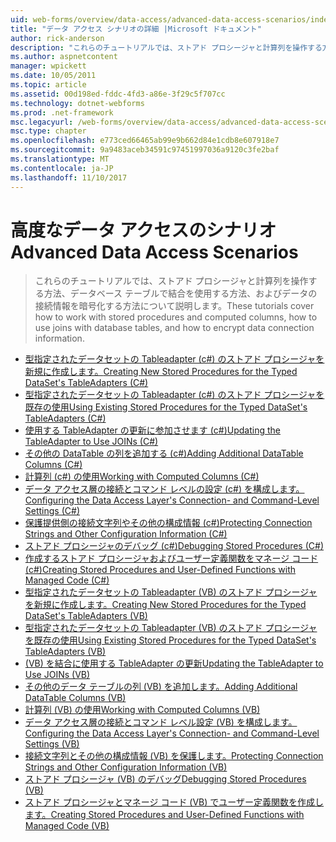 ```yaml
---
uid: web-forms/overview/data-access/advanced-data-access-scenarios/index
title: "データ アクセス シナリオの詳細 |Microsoft ドキュメント"
author: rick-anderson
description: "これらのチュートリアルでは、ストアド プロシージャと計算列を操作する方法、データベース テーブルで結合を使用する方法、およびデータ接続情報を暗号化する方法について説明しています."
ms.author: aspnetcontent
manager: wpickett
ms.date: 10/05/2011
ms.topic: article
ms.assetid: 00d198ed-fddc-4fd3-a86e-3f29c5f707cc
ms.technology: dotnet-webforms
ms.prod: .net-framework
msc.legacyurl: /web-forms/overview/data-access/advanced-data-access-scenarios
msc.type: chapter
ms.openlocfilehash: e773ced66465ab99e9b662d84e1cdb8e607918e7
ms.sourcegitcommit: 9a9483aceb34591c97451997036a9120c3fe2baf
ms.translationtype: MT
ms.contentlocale: ja-JP
ms.lasthandoff: 11/10/2017
---
```

<a name="advanced-data-access-scenarios"></a><span data-ttu-id="fd567-103">高度なデータ アクセスのシナリオ</span><span class="sxs-lookup"><span data-stu-id="fd567-103">Advanced Data Access Scenarios</span></span>
====================
> <span data-ttu-id="fd567-104">これらのチュートリアルでは、ストアド プロシージャと計算列を操作する方法、データベース テーブルで結合を使用する方法、およびデータの接続情報を暗号化する方法について説明します。</span><span class="sxs-lookup"><span data-stu-id="fd567-104">These tutorials cover how to work with stored procedures and computed columns, how to use joins with database tables, and how to encrypt data connection information.</span></span>


- [<span data-ttu-id="fd567-105">型指定されたデータセットの Tableadapter (c#) のストアド プロシージャを新規に作成します。</span><span class="sxs-lookup"><span data-stu-id="fd567-105">Creating New Stored Procedures for the Typed DataSet's TableAdapters (C#)</span></span>](creating-new-stored-procedures-for-the-typed-dataset-s-tableadapters-cs.md)
- [<span data-ttu-id="fd567-106">型指定されたデータセットの Tableadapter (c#) のストアド プロシージャを既存の使用</span><span class="sxs-lookup"><span data-stu-id="fd567-106">Using Existing Stored Procedures for the Typed DataSet's TableAdapters (C#)</span></span>](using-existing-stored-procedures-for-the-typed-dataset-s-tableadapters-cs.md)
- [<span data-ttu-id="fd567-107">使用する TableAdapter の更新に参加させます (c#)</span><span class="sxs-lookup"><span data-stu-id="fd567-107">Updating the TableAdapter to Use JOINs (C#)</span></span>](updating-the-tableadapter-to-use-joins-cs.md)
- [<span data-ttu-id="fd567-108">その他の DataTable の列を追加する (c#)</span><span class="sxs-lookup"><span data-stu-id="fd567-108">Adding Additional DataTable Columns (C#)</span></span>](adding-additional-datatable-columns-cs.md)
- [<span data-ttu-id="fd567-109">計算列 (c#) の使用</span><span class="sxs-lookup"><span data-stu-id="fd567-109">Working with Computed Columns (C#)</span></span>](working-with-computed-columns-cs.md)
- [<span data-ttu-id="fd567-110">データ アクセス層の接続とコマンド レベルの設定 (c#) を構成します。</span><span class="sxs-lookup"><span data-stu-id="fd567-110">Configuring the Data Access Layer's Connection- and Command-Level Settings (C#)</span></span>](configuring-the-data-access-layer-s-connection-and-command-level-settings-cs.md)
- [<span data-ttu-id="fd567-111">保護提供側の接続文字列やその他の構成情報 (c#)</span><span class="sxs-lookup"><span data-stu-id="fd567-111">Protecting Connection Strings and Other Configuration Information (C#)</span></span>](protecting-connection-strings-and-other-configuration-information-cs.md)
- [<span data-ttu-id="fd567-112">ストアド プロシージャのデバッグ (c#)</span><span class="sxs-lookup"><span data-stu-id="fd567-112">Debugging Stored Procedures (C#)</span></span>](debugging-stored-procedures-cs.md)
- [<span data-ttu-id="fd567-113">作成するストアド プロシージャおよびユーザー定義関数をマネージ コード (c#)</span><span class="sxs-lookup"><span data-stu-id="fd567-113">Creating Stored Procedures and User-Defined Functions with Managed Code (C#)</span></span>](creating-stored-procedures-and-user-defined-functions-with-managed-code-cs.md)
- [<span data-ttu-id="fd567-114">型指定されたデータセットの Tableadapter (VB) のストアド プロシージャを新規に作成します。</span><span class="sxs-lookup"><span data-stu-id="fd567-114">Creating New Stored Procedures for the Typed DataSet's TableAdapters (VB)</span></span>](creating-new-stored-procedures-for-the-typed-dataset-s-tableadapters-vb.md)
- [<span data-ttu-id="fd567-115">型指定されたデータセットの Tableadapter (VB) のストアド プロシージャを既存の使用</span><span class="sxs-lookup"><span data-stu-id="fd567-115">Using Existing Stored Procedures for the Typed DataSet's TableAdapters (VB)</span></span>](using-existing-stored-procedures-for-the-typed-dataset-s-tableadapters-vb.md)
- [<span data-ttu-id="fd567-116">(VB) を結合に使用する TableAdapter の更新</span><span class="sxs-lookup"><span data-stu-id="fd567-116">Updating the TableAdapter to Use JOINs (VB)</span></span>](updating-the-tableadapter-to-use-joins-vb.md)
- [<span data-ttu-id="fd567-117">その他のデータ テーブルの列 (VB) を追加します。</span><span class="sxs-lookup"><span data-stu-id="fd567-117">Adding Additional DataTable Columns (VB)</span></span>](adding-additional-datatable-columns-vb.md)
- [<span data-ttu-id="fd567-118">計算列 (VB) の使用</span><span class="sxs-lookup"><span data-stu-id="fd567-118">Working with Computed Columns (VB)</span></span>](working-with-computed-columns-vb.md)
- [<span data-ttu-id="fd567-119">データ アクセス層の接続とコマンド レベル設定 (VB) を構成します。</span><span class="sxs-lookup"><span data-stu-id="fd567-119">Configuring the Data Access Layer's Connection- and Command-Level Settings (VB)</span></span>](configuring-the-data-access-layer-s-connection-and-command-level-settings-vb.md)
- [<span data-ttu-id="fd567-120">接続文字列とその他の構成情報 (VB) を保護します。</span><span class="sxs-lookup"><span data-stu-id="fd567-120">Protecting Connection Strings and Other Configuration Information (VB)</span></span>](protecting-connection-strings-and-other-configuration-information-vb.md)
- [<span data-ttu-id="fd567-121">ストアド プロシージャ (VB) のデバッグ</span><span class="sxs-lookup"><span data-stu-id="fd567-121">Debugging Stored Procedures (VB)</span></span>](debugging-stored-procedures-vb.md)
- [<span data-ttu-id="fd567-122">ストアド プロシージャとマネージ コード (VB) でユーザー定義関数を作成します。</span><span class="sxs-lookup"><span data-stu-id="fd567-122">Creating Stored Procedures and User-Defined Functions with Managed Code (VB)</span></span>](creating-stored-procedures-and-user-defined-functions-with-managed-code-vb.md)
